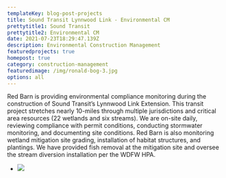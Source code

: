 ```yaml
---
templateKey: blog-post-projects
title: Sound Transit Lynnwood Link - Environmental CM
prettytitle1: Sound Transit
prettytitle2: Environmental CM
date: 2021-07-23T18:29:47.139Z
description: Environmental Construction Management
featuredprojects: true
homepost: true
category: construction-management
featuredimage: /img/ronald-bog-3.jpg
options: all
---
```

Red Barn is providing environmental compliance monitoring during the construction of Sound Transit’s Lynnwood Link Extension. This transit project stretches nearly 10-miles through multiple jurisdictions and critical area resources (22 wetlands and six streams). We are on-site daily, reviewing compliance with permit conditions, conducting stormwater monitoring, and documenting site conditions. Red Barn is also monitoring wetland mitigation site grading, installation of habitat structures, and plantings. We have provided fish removal at the mitigation site and oversee the stream diversion installation per the WDFW HPA.

* ![](/img/ronald-bog-5.jpg)